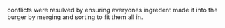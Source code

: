 conflicts were resulved by ensuring everyones ingredent made it into the burger by merging and sorting to fit them all in.
